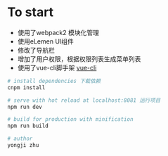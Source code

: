 ﻿# To start

 * 使用了webpack2 模块化管理
 * 使用eLemen UI组件
 * 修改了导航栏
 * 增加了用户权限，根据权限列表生成菜单列表
 * 使用了vue-cli脚手架 [vue-cli](https://github.com/vuejs/vue-cli)

``` bash
# install dependencies 下载依赖
cnpm install

# serve with hot reload at localhost:8081 运行项目
npm run dev

# build for production with minification 
npm run build

# author
yongji zhu

```

